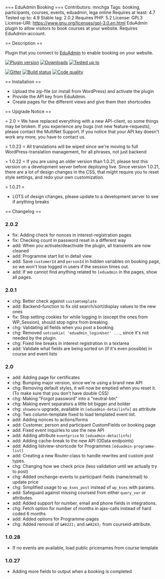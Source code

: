 === EduAdmin Booking ===
Contributors: mnchga
Tags: booking, participants, courses, events, eduadmin, lega online
Requires at least: 4.7
Tested up to: 4.9
Stable tag: 2.0.2
Requires PHP: 5.2
License: GPL3
License-URI: https://www.gnu.org/licenses/gpl-3.0.en.html
EduAdmin plugin to allow visitors to book courses at your website. Requires EduAdmin-account.

== Description ==

Plugin that you connect to [EduAdmin](https://www.eduadmin.se) to enable booking on your website.

[<img src="https://img.shields.io/wordpress/plugin/v/eduadmin-booking.svg" alt="Plugin version" />](https://wordpress.org/plugins/eduadmin-booking/)
[<img src="https://img.shields.io/wordpress/plugin/dt/eduadmin-booking.svg" alt="Downloads" />](https://wordpress.org/plugins/eduadmin-booking/)
[<img src="https://img.shields.io/wordpress/v/eduadmin-booking.svg" alt="Tested up to" />](https://wordpress.org/plugins/eduadmin-booking/)

[<img src="https://badges.gitter.im/MultinetInteractive/EduAdmin-WordPress.png" alt="Gitter" />](https://gitter.im/MultinetInteractive/EduAdmin-WordPress)
[<img src="https://travis-ci.org/MultinetInteractive/EduAdmin-WordPress.svg?branch=master" alt="Build status" />](https://travis-ci.org/MultinetInteractive/EduAdmin-WordPress)
[<img src="https://scrutinizer-ci.com/g/MultinetInteractive/EduAdmin-WordPress/badges/quality-score.png?b=master" alt="Code quality" />](https://scrutinizer-ci.com/g/MultinetInteractive/EduAdmin-WordPress/?branch=master)

== Installation ==

- Upload the zip-file (or install from WordPress) and activate the plugin
- Provide the API key from EduAdmin.
- Create pages for the different views and give them their shortcodes

== Upgrade Notice ==

= 2.0 =
We have replaced everything with a new API-client, so some things may be broken. If you experience any bugs (not new feature-requests), please contact the MultiNet Support.
If you notice that your API key doesn't work any more, you have to contact us.

= 1.0.23 =
All translations will be wiped since we're moving to full WordPress-translation management, for all phrases, not just backend

= 1.0.22 =
If you are using an older version than 1.0.21, please test this version on a development server before deploying live.
Since version 1.0.21, there are a lot of design changes in the CSS, that might require you to reset style settings,
and redo your own customization.

= 1.0.21 =
- LOTS of design changes, please update to a development server to see if anything breaks

== Changelog ==

### 2.0.2 ###
- fix: Adding check for nonces in interest-registration pages
- fix: Checking count in password reset in a different way
- add: When you activate/deactivate the plugin, all transients are now cleaned
- add: Programme start list in detail view
- add: Save `customerId` and `personId` in hidden variables on booking page, so we won't lose logged in users if the session times out.
- add: If we cannot find anything related to `[eduadmin` in the pages, show all pages.

### 2.0.1 ###
- chg: Better check against `customtemplate`
- add: Backend-function to fix old search/sort/display values to the new ones
- fix: Stop setting cookies for while logging in (except the ones from WP_Session), should stop nginx from breaking.
- chg: Validating all fields when you post a booking
- chg: Removed `setcookie( 'eduadmin_loginUser' ...`, since it's not needed by the plugin.
- chg: Fixed line breaks in interest registration in a textarea
- add: Validate what fields are being sorted on (if it's even possible) in course and event lists

### 2.0 ###
- add: Adding page for certificates
- chg: Bumping major version, since we're using a brand new API
- chg: Removing default styles, it will now be emptied when you reset it. (To make sure that you don't have double CSS)
- chg: Making "Forgot password" into a "neutral-btn"
- chg: Making event separators a little bit bigger and bolder
- chg: `showmore` upgrade, available in `[eduadmin-detailinfo]` as attribute
- chg: Two column-template fixed to load templated event list.
- add: Adding nonces to actions/forms
- add: Customer, person and participant CustomFields on booking page
- add: Fixed event inquiries to use the new API
- add: Adding attribute `eventprice` to `[eduadmin-detailinfo]`
- add: Adding cache-break to the new API (OData endpoints)
- add: Adding listview-shortcode for Programmes `[eduadmin-programme-list]`
- add: Creating a new Router-class to handle rewrites and custom post types.
- chg: Changing how we check price (less validation until we actually try to post)
- chg: Added onchange-events to participant-fields (name/email) to update price
- chg: Simplified usage to `wp_kses_post` instead of `wp_kses` with params.
- add: Safeguard against missing courseid from either `query_var` or attributes.
- add: Added support for number, email and phone fields in integrations.
- chg: Fetch option for number of months in ajax-calls instead of hard coded 6 months
- add: Added options for Programme-pages
- chg: Added removal of `&#8221;` and `&#8243;` from courseid-attribute.


### 1.0.28
- If no events are available, load public pricenames from course template

### 1.0.27
- Adding more fields to output when a booking is completed